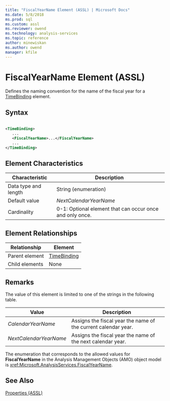 ```yaml
---
title: "FiscalYearName Element (ASSL) | Microsoft Docs"
ms.date: 5/8/2018
ms.prod: sql
ms.custom: assl
ms.reviewer: owend
ms.technology: analysis-services
ms.topic: reference
author: minewiskan
ms.author: owend
manager: kfile
---
```

# FiscalYearName Element (ASSL)

  Defines the naming convention for the name of the fiscal year for a [TimeBinding](../../../analysis-services/scripting/data-type/timebinding-data-type-assl.md) element.  
  
## Syntax  
  
```xml  
  
<TimeBinding>  
   ...  
   <FiscalYearName>...</FiscalYearName>  
   ...  
</TimeBinding>  
```  
  
## Element Characteristics  
  
|Characteristic|Description|  
|--------------------|-----------------|  
|Data type and length|String (enumeration)|  
|Default value|*NextCalendarYearName*|  
|Cardinality|0-1: Optional element that can occur once and only once.|  
  
## Element Relationships  
  
|Relationship|Element|  
|------------------|-------------|  
|Parent element|[TimeBinding](../../../analysis-services/scripting/data-type/timebinding-data-type-assl.md)|  
|Child elements|None|  
  
## Remarks  
 The value of this element is limited to one of the strings in the following table.  
  
|Value|Description|  
|-----------|-----------------|  
|*CalendarYearName*|Assigns the fiscal year the name of the current calendar year.|  
|*NextCalendarYearName*|Assigns the fiscal year the name of the next calendar year.|  
  
 The enumeration that corresponds to the allowed values for **FiscalYearName** in the Analysis Management Objects (AMO) object model is <xref:Microsoft.AnalysisServices.FiscalYearName>.  
  
## See Also  
 [Properties &#40;ASSL&#41;](../../../analysis-services/scripting/properties/properties-assl.md)  
  
  
